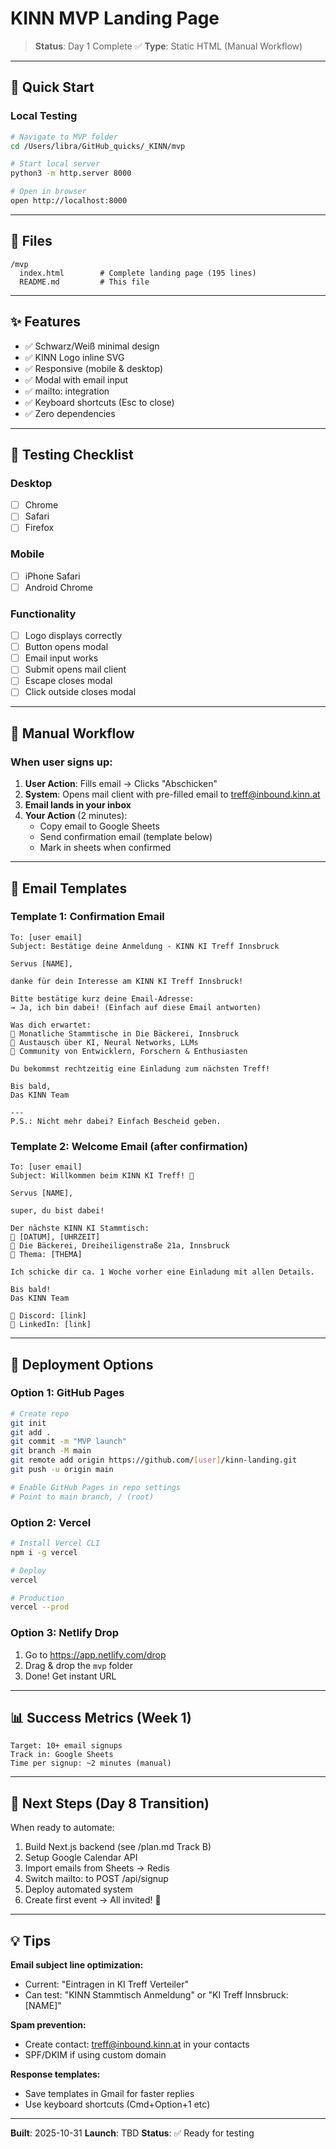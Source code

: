 # KINN MVP Landing Page

> **Status**: Day 1 Complete ✅
> **Type**: Static HTML (Manual Workflow)

---

## 🚀 Quick Start

### Local Testing

```bash
# Navigate to MVP folder
cd /Users/libra/GitHub_quicks/_KINN/mvp

# Start local server
python3 -m http.server 8000

# Open in browser
open http://localhost:8000
```

---

## 📁 Files

```
/mvp
  index.html        # Complete landing page (195 lines)
  README.md         # This file
```

---

## ✨ Features

- ✅ Schwarz/Weiß minimal design
- ✅ KINN Logo inline SVG
- ✅ Responsive (mobile & desktop)
- ✅ Modal with email input
- ✅ mailto: integration
- ✅ Keyboard shortcuts (Esc to close)
- ✅ Zero dependencies

---

## 🧪 Testing Checklist

### Desktop
- [ ] Chrome
- [ ] Safari
- [ ] Firefox

### Mobile
- [ ] iPhone Safari
- [ ] Android Chrome

### Functionality
- [ ] Logo displays correctly
- [ ] Button opens modal
- [ ] Email input works
- [ ] Submit opens mail client
- [ ] Escape closes modal
- [ ] Click outside closes modal

---

## 📧 Manual Workflow

### When user signs up:

1. **User Action**: Fills email → Clicks "Abschicken"
2. **System**: Opens mail client with pre-filled email to treff@inbound.kinn.at
3. **Email lands in your inbox**
4. **Your Action** (2 minutes):
   - Copy email to Google Sheets
   - Send confirmation email (template below)
   - Mark in sheets when confirmed

---

## 📝 Email Templates

### Template 1: Confirmation Email

```
To: [user email]
Subject: Bestätige deine Anmeldung - KINN KI Treff Innsbruck

Servus [NAME],

danke für dein Interesse am KINN KI Treff Innsbruck!

Bitte bestätige kurz deine Email-Adresse:
→ Ja, ich bin dabei! (Einfach auf diese Email antworten)

Was dich erwartet:
📅 Monatliche Stammtische in Die Bäckerei, Innsbruck
🧠 Austausch über KI, Neural Networks, LLMs
🤝 Community von Entwicklern, Forschern & Enthusiasten

Du bekommst rechtzeitig eine Einladung zum nächsten Treff!

Bis bald,
Das KINN Team

---
P.S.: Nicht mehr dabei? Einfach Bescheid geben.
```

### Template 2: Welcome Email (after confirmation)

```
To: [user email]
Subject: Willkommen beim KINN KI Treff! 🎉

Servus [NAME],

super, du bist dabei!

Der nächste KINN KI Stammtisch:
📅 [DATUM], [UHRZEIT]
📍 Die Bäckerei, Dreiheiligenstraße 21a, Innsbruck
🧠 Thema: [THEMA]

Ich schicke dir ca. 1 Woche vorher eine Einladung mit allen Details.

Bis bald!
Das KINN Team

💬 Discord: [link]
🔗 LinkedIn: [link]
```

---

## 🚀 Deployment Options

### Option 1: GitHub Pages

```bash
# Create repo
git init
git add .
git commit -m "MVP launch"
git branch -M main
git remote add origin https://github.com/[user]/kinn-landing.git
git push -u origin main

# Enable GitHub Pages in repo settings
# Point to main branch, / (root)
```

### Option 2: Vercel

```bash
# Install Vercel CLI
npm i -g vercel

# Deploy
vercel

# Production
vercel --prod
```

### Option 3: Netlify Drop

1. Go to https://app.netlify.com/drop
2. Drag & drop the `mvp` folder
3. Done! Get instant URL

---

## 📊 Success Metrics (Week 1)

```
Target: 10+ email signups
Track in: Google Sheets
Time per signup: ~2 minutes (manual)
```

---

## 🔄 Next Steps (Day 8 Transition)

When ready to automate:
1. Build Next.js backend (see /plan.md Track B)
2. Setup Google Calendar API
3. Import emails from Sheets → Redis
4. Switch mailto: to POST /api/signup
5. Deploy automated system
6. Create first event → All invited! 🎉

---

## 💡 Tips

**Email subject line optimization:**
- Current: "Eintragen in KI Treff Verteiler"
- Can test: "KINN Stammtisch Anmeldung" or "KI Treff Innsbruck: [NAME]"

**Spam prevention:**
- Create contact: treff@inbound.kinn.at in your contacts
- SPF/DKIM if using custom domain

**Response templates:**
- Save templates in Gmail for faster replies
- Use keyboard shortcuts (Cmd+Option+1 etc)

---

**Built**: 2025-10-31
**Launch**: TBD
**Status**: ✅ Ready for testing
